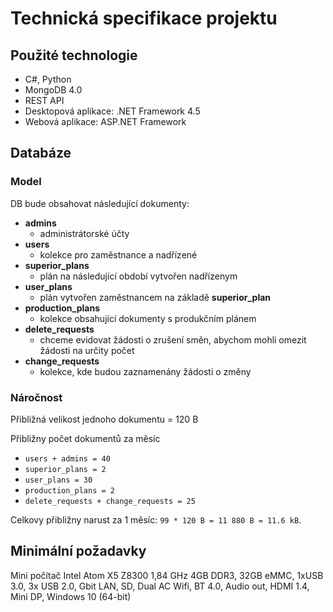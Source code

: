 # Technická specifikace projektu
## Použité technologie
- C#, Python
- MongoDB 4.0
- REST API
- Desktopová aplikace: .NET Framework 4.5
- Webová aplikace: ASP.NET Framework
## Databáze
### Model
DB bude obsahovat následující dokumenty:
- __admins__
    - administrátorské účty
- __users__
    - kolekce pro zaměstnance a nadřízené
- __superior_plans__
    - plán na následující období vytvořen nadřízenym
- __user_plans__
    - plán vytvořen zaměstnancem na základě __superior_plan__
- __production_plans__
    - kolekce obsahující dokumenty s produkčním plánem
- __delete_requests__
    - chceme evidovat žádosti o zrušení směn, abychom mohli omezit žádosti na určity počet
- __change_requests__
    - kolekce, kde budou zaznamenány žádosti o změny
### Náročnost
Přibližná velikost jednoho dokumentu = 120 B

Přibližny počet dokumentů za měsíc
- `users + admins = 40`
- `superior_plans = 2`
- `user_plans = 30`
- `production_plans = 2`
- `delete_requests + change_requests = 25`

Celkovy přibližny narust za 1 měsíc: `99 * 120 B = 11 880 B = 11.6 kB`.
## Minimální požadavky
Mini počítač Intel Atom X5 Z8300 1,84 GHz
4GB DDR3, 32GB eMMC,
1xUSB 3.0, 3x USB 2.0, Gbit LAN, SD, Dual AC Wifi, BT 4.0, Audio out, HDMI 1.4, Mini DP,
Windows 10 (64-bit)
